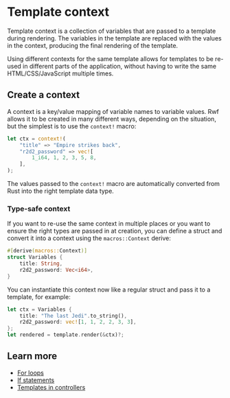 # Template context

Template context is a collection of variables that are passed to a template during rendering. The variables in the template
are replaced with the values in the context, producing the final rendering of the template.

Using different contexts for the same template allows for templates to be re-used in different parts of the application,
without having to write the same HTML/CSS/JavaScript multiple times.

## Create a context

A context is a key/value mapping of variable names to variable values. Rwf allows it to be created in many different ways, depending on the situation, but the simplest is to use the `context!` macro:

```rust
let ctx = context!(
    "title" => "Empire strikes back",
    "r2d2_password" => vec![
        1_i64, 1, 2, 3, 5, 8,
    ],
);
```

The values passed to the `context!` macro are automatically converted from Rust into the right template data type.

### Type-safe context

If you want to re-use the same context in multiple places or you want to ensure the right types are passed in at creation, you can define a struct and convert it into a context using the `macros::Context` derive:

```rust
#[derive(macros::Context)]
struct Variables {
    title: String,
    r2d2_password: Vec<i64>,
}
```

You can instantiate this context now like a regular struct and pass it to a template, for example:

```rust
let ctx = Variables {
    title: "The last Jedi".to_string(),
    r2d2_password: vec![1, 1, 2, 2, 3, 3],
};
let rendered = template.render(&ctx)?;
```

## Learn more

- [For loops](../for-loops)
- [If statements](../if-statements)
- [Templates in controllers](../templates-in-controllers)
